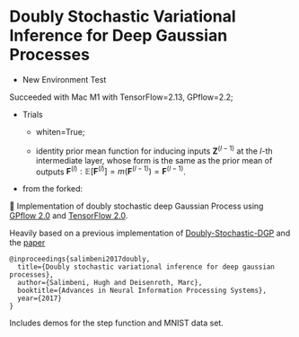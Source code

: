 # Doubly Stochastic Variational Inference for Deep Gaussian Processes
+ New Environment Test
  
Succeeded with Mac M1 with TensorFlow=2.13, GPflow=2.2;

+ Trials

  -  whiten=True;
    
  - identity prior mean function for inducing inputs $\mathbf{Z}^{(l-1)}$ at the $l$-th intermediate layer, whose form is the same as the prior mean of outputs $\mathbf{F}^{(l)}: \mathbb{E}[\mathbf{F}^{(l)}] = m(\mathbf{F}^{(l-1)})=\mathbf{F}^{(l-1)}$.

+ from the forked: 
  
🤿 Implementation of doubly stochastic deep Gaussian Process using [GPflow 2.0](https://github.com/GPflow/GPflow) and [TensorFlow 2.0](https://github.com/tensorflow/tensorflow).

Heavily based on a previous implementation of [Doubly-Stochastic-DGP](https://github.com/ICL-SML/Doubly-Stochastic-DGP) and the [paper](https://arxiv.org/abs/1705.08933)

```
@inproceedings{salimbeni2017doubly, 
  title={Doubly stochastic variational inference for deep gaussian processes}, 
  author={Salimbeni, Hugh and Deisenroth, Marc}, 
  booktitle={Advances in Neural Information Processing Systems}, 
  year={2017} 
}
```

Includes demos for the step function and MNIST data set.
